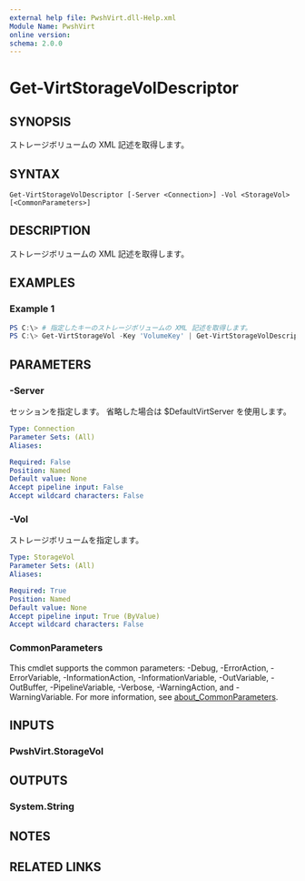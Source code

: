 ```yaml
---
external help file: PwshVirt.dll-Help.xml
Module Name: PwshVirt
online version:
schema: 2.0.0
---
```


# Get-VirtStorageVolDescriptor

## SYNOPSIS
ストレージボリュームの XML 記述を取得します。

## SYNTAX

```
Get-VirtStorageVolDescriptor [-Server <Connection>] -Vol <StorageVol> [<CommonParameters>]
```

## DESCRIPTION
ストレージボリュームの XML 記述を取得します。

## EXAMPLES

### Example 1
```powershell
PS C:\> # 指定したキーのストレージボリュームの XML 記述を取得します。
PS C:\> Get-VirtStorageVol -Key 'VolumeKey' | Get-VirtStorageVolDescriptor
```

## PARAMETERS

### -Server
セッションを指定します。
省略した場合は $DefaultVirtServer を使用します。

```yaml
Type: Connection
Parameter Sets: (All)
Aliases:

Required: False
Position: Named
Default value: None
Accept pipeline input: False
Accept wildcard characters: False
```

### -Vol
ストレージボリュームを指定します。

```yaml
Type: StorageVol
Parameter Sets: (All)
Aliases:

Required: True
Position: Named
Default value: None
Accept pipeline input: True (ByValue)
Accept wildcard characters: False
```

### CommonParameters
This cmdlet supports the common parameters: -Debug, -ErrorAction, -ErrorVariable, -InformationAction, -InformationVariable, -OutVariable, -OutBuffer, -PipelineVariable, -Verbose, -WarningAction, and -WarningVariable. For more information, see [about_CommonParameters](http://go.microsoft.com/fwlink/?LinkID=113216).

## INPUTS

### PwshVirt.StorageVol

## OUTPUTS

### System.String

## NOTES

## RELATED LINKS
